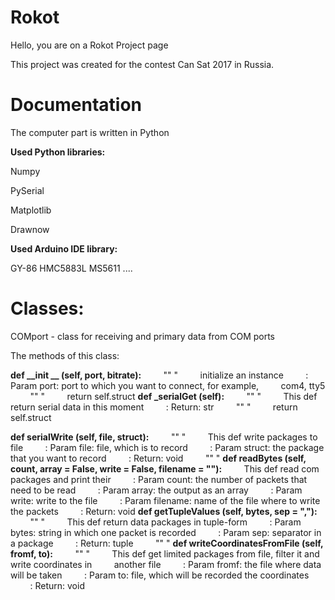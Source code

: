 <h1>Rokot</h1>

Hello, you are on a Rokot Project page

This project was created for the contest Can Sat 2017 in Russia.

<h1>Documentation</h1>

The computer part is written in Python

<b>Used Python libraries:</b>

Numpy

PySerial

Matplotlib

Drawnow

<b>Used Arduino IDE library:</b>

GY-86
HMC5883L
MS5611
....

<h1>Classes:</h1>

COMport - class for receiving and primary data from COM ports

The methods of this class:

<b>def __init __ (self, port, bitrate):</b>
        "" "
        initialize an instance
        : Param port: port to which you want to connect, for example,
        com4, tty5
        "" "
        return self.struct
<b>def _serialGet (self):</b>
        "" "
        This def return serial data in this moment
        : Return: str
        "" "
        return self.struct

<b>def serialWrite (self, file, struct):</b>
        "" "
        This def write packages to file
        : Param file: file, which is to record
        : Param struct: the package that you want to record
        : Return: void
        "" "
<b>def readBytes (self, count, array = False, write = False, filename = ""):</b>
        This def read com packages and print their
        : Param count: the number of packets that need to be read
        : Param array: the output as an array
        : Param write: write to the file
        : Param filename: name of the file where to write the packets
        : Return: void
<b>def getTupleValues (self, bytes, sep = ","):</b>
        "" "
        This def return data packages in tuple-form
        : Param bytes: string in which one packet is recorded
        : Param sep: separator in a package
        : Return: tuple
        "" "
<b>def writeCoordinatesFromFile (self, fromf, to):</b>
        "" "
        This def get limited packages from file, filter it and write coordinates in
        another file
        : Param fromf: the file where data will be taken
        : Param to: file, which will be recorded the coordinates
        : Return: void
